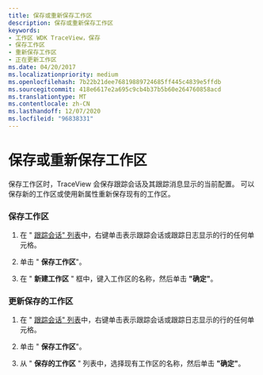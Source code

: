 ```yaml
---
title: 保存或重新保存工作区
description: 保存或重新保存工作区
keywords:
- 工作区 WDK TraceView，保存
- 保存工作区
- 重新保存工作区
- 正在更新工作区
ms.date: 04/20/2017
ms.localizationpriority: medium
ms.openlocfilehash: 7b22b21dee76819889724685ff445c4839e5ffdb
ms.sourcegitcommit: 418e6617e2a695c9cb4b37b5b60e264760858acd
ms.translationtype: MT
ms.contentlocale: zh-CN
ms.lasthandoff: 12/07/2020
ms.locfileid: "96838331"
---
```

# <a name="saving-or-resaving-a-workspace"></a>保存或重新保存工作区

保存工作区时，TraceView 会保存跟踪会话及其跟踪消息显示的当前配置。 可以保存新的工作区或使用新属性重新保存现有的工作区。

### <a name="span-idto_save_a_workspacespanspan-idto_save_a_workspacespanto-save-a-workspace"></a><span id="to_save_a_workspace"></span><span id="TO_SAVE_A_WORKSPACE"></span>保存工作区

1.  在 " [跟踪会话" 列表](trace-session-list.md)中，右键单击表示跟踪会话或跟踪日志显示的行的任何单元格。

2.  单击 " **保存工作区**"。

3.  在 " **新建工作区** " 框中，键入工作区的名称，然后单击 **"确定"**。

### <a name="span-idto_update_a_saved_workspacespanspan-idto_update_a_saved_workspacespanto-update-a-saved-workspace"></a><span id="to_update_a_saved_workspace"></span><span id="TO_UPDATE_A_SAVED_WORKSPACE"></span>更新保存的工作区

1.  在 " [跟踪会话" 列表](trace-session-list.md)中，右键单击表示跟踪会话或跟踪日志显示的行的任何单元格。

2.  单击 " **保存工作区**"。

3.  从 " **保存的工作区** " 列表中，选择现有工作区的名称，然后单击 **"确定"**。
